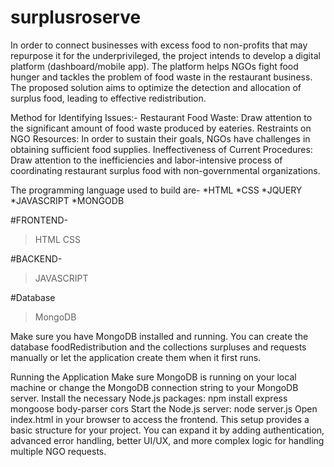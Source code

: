 # surplusroserve
In order to connect businesses with excess food to non-profits that may repurpose it for the underprivileged, the project intends to develop a digital platform (dashboard/mobile app). The platform helps NGOs fight food hunger and tackles the problem of food waste in the restaurant business. The proposed solution aims to optimize the detection and allocation of surplus food, leading to effective redistribution.

Method for Identifying Issues:-
Restaurant Food Waste: Draw attention to the significant amount of food waste produced by eateries.
Restraints on NGO Resources: In order to sustain their goals, NGOs have challenges in obtaining sufficient food supplies.
Ineffectiveness of Current Procedures: Draw attention to the inefficiencies and labor-intensive process of coordinating restaurant surplus food with non-governmental organizations.

The programming language used to build are-
*HTML
*CSS
*JQUERY
*JAVASCRIPT
*MONGODB

#FRONTEND-
>HTML
>CSS

#BACKEND-
>JAVASCRIPT
 
#Database
>MongoDB

Make sure you have MongoDB installed and running. You can create the database foodRedistribution and the collections surpluses and requests manually or let the application create them when it first runs.

Running the Application
Make sure MongoDB is running on your local machine or change the MongoDB connection string to your MongoDB server.
Install the necessary Node.js packages:
npm install express mongoose body-parser cors
Start the Node.js server:
node server.js
Open index.html in your browser to access the frontend.
This setup provides a basic structure for your project. You can expand it by adding authentication, advanced error handling, better UI/UX, and more complex logic for handling multiple NGO requests.


